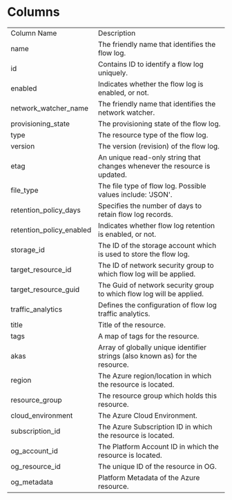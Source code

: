 # Columns  

<table>
	<tr><td>Column Name</td><td>Description</td></tr>
	<tr><td>name</td><td>The friendly name that identifies the flow log.</td></tr>
	<tr><td>id</td><td>Contains ID to identify a flow log uniquely.</td></tr>
	<tr><td>enabled</td><td>Indicates whether the flow log is enabled, or not.</td></tr>
	<tr><td>network_watcher_name</td><td>The friendly name that identifies the network watcher.</td></tr>
	<tr><td>provisioning_state</td><td>The provisioning state of the flow log.</td></tr>
	<tr><td>type</td><td>The resource type of the flow log.</td></tr>
	<tr><td>version</td><td>The version (revision) of the flow log.</td></tr>
	<tr><td>etag</td><td>An unique read-only string that changes whenever the resource is updated.</td></tr>
	<tr><td>file_type</td><td>The file type of flow log. Possible values include: &#39;JSON&#39;.</td></tr>
	<tr><td>retention_policy_days</td><td>Specifies the number of days to retain flow log records.</td></tr>
	<tr><td>retention_policy_enabled</td><td>Indicates whether flow log retention is enabled, or not.</td></tr>
	<tr><td>storage_id</td><td>The ID of the storage account which is used to store the flow log.</td></tr>
	<tr><td>target_resource_id</td><td>The ID of network security group to which flow log will be applied.</td></tr>
	<tr><td>target_resource_guid</td><td>The Guid of network security group to which flow log will be applied.</td></tr>
	<tr><td>traffic_analytics</td><td>Defines the configuration of flow log traffic analytics.</td></tr>
	<tr><td>title</td><td>Title of the resource.</td></tr>
	<tr><td>tags</td><td>A map of tags for the resource.</td></tr>
	<tr><td>akas</td><td>Array of globally unique identifier strings (also known as) for the resource.</td></tr>
	<tr><td>region</td><td>The Azure region/location in which the resource is located.</td></tr>
	<tr><td>resource_group</td><td>The resource group which holds this resource.</td></tr>
	<tr><td>cloud_environment</td><td>The Azure Cloud Environment.</td></tr>
	<tr><td>subscription_id</td><td>The Azure Subscription ID in which the resource is located.</td></tr>
	<tr><td>og_account_id</td><td>The Platform Account ID in which the resource is located.</td></tr>
	<tr><td>og_resource_id</td><td>The unique ID of the resource in OG.</td></tr>
	<tr><td>og_metadata</td><td>Platform Metadata of the Azure resource.</td></tr>
</table>
